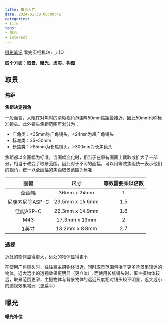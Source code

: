 ```yaml
---
title: 摄影入门
date: 2024-01-30 00:09:42
categories:
- life
tags:
- 摄影
- interest
---
```


[摄影笔记](https://weread.qq.com/web/bookDetail/3d4322207265c45f3d40a55)
看完买相机O(∩_∩)O
<!-- more -->

**四个方面：取景、曝光、虚实、构图**

## 取景

### 焦距

**焦距决定视角**

一般而言，人眼在对焦时的清晰视角范围与50mm焦距最接近，因此50mm也称标准镜头。此外镜头焦距范围可划分为：
- 广角类：<35mm称广角镜头，<24mm为超广角镜头
- 标准类：35~50mm
- 长焦类：>85mm为长焦镜头，>300mm为长焦镜头

焦距都以全画幅为标准，当画幅变化时，相当于在原有画面上截取或扩大了一部分，相当于改变了取景范围。因此对于不同的画幅，可以用等效焦距统一表示他们的视角，统一以全画幅的焦距取景范围为标准

|画幅|尺寸|等效需要乘以倍数|
|:--:|:--:|:--:|
|全画幅|36mm x 24mm|1|
|尼康索尼等ASP-C|23.5mm x 15.6mm| 1.5|
|佳能ASP-C|22.3mm x 14.9mm |1.6|
|M43|17.3mm x 13mm |2|
|1英寸|13.2mm x 8.8mm|2.7|

### 透视

近处的物体显得更大，远处的物体显得更小

在使用广角镜头时，往往离主摄物体很近，同时取景范围包括了更多背景里较远的物体，近大远小的透视效果更明显（更立体）；而使用长焦镜头时，离主摄物体较远，取景范围更窄，主摄物体与背景物体的远近尺度相对镜头较不明显，近大远小的透视效果减弱（更扁平）

## 曝光

#### 曝光补偿

